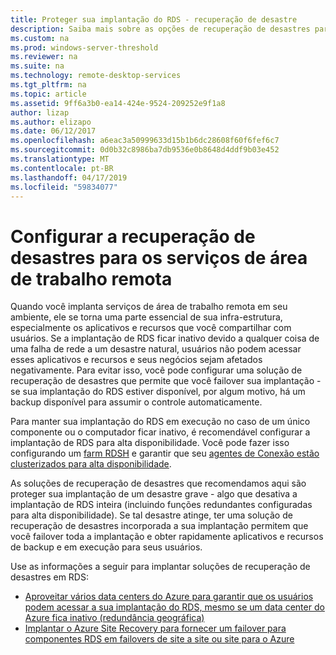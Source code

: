 ```yaml
---
title: Proteger sua implantação do RDS - recuperação de desastre
description: Saiba mais sobre as opções de recuperação de desastres para os serviços de área de trabalho remota
ms.custom: na
ms.prod: windows-server-threshold
ms.reviewer: na
ms.suite: na
ms.technology: remote-desktop-services
ms.tgt_pltfrm: na
ms.topic: article
ms.assetid: 9ff6a3b0-ea14-424e-9524-209252e9f1a8
author: lizap
ms.author: elizapo
ms.date: 06/12/2017
ms.openlocfilehash: a6eac3a50999633d15b1b6dc28608f60f6fef6c7
ms.sourcegitcommit: 0d0b32c8986ba7db9536e0b8648d4ddf9b03e452
ms.translationtype: MT
ms.contentlocale: pt-BR
ms.lasthandoff: 04/17/2019
ms.locfileid: "59834077"
---
```

# <a name="configure-disaster-recovery-for-remote-desktop-services"></a>Configurar a recuperação de desastres para os serviços de área de trabalho remota

Quando você implanta serviços de área de trabalho remota em seu ambiente, ele se torna uma parte essencial de sua infra-estrutura, especialmente os aplicativos e recursos que você compartilhar com usuários. Se a implantação de RDS ficar inativo devido a qualquer coisa de uma falha de rede a um desastre natural, usuários não podem acessar esses aplicativos e recursos e seus negócios sejam afetados negativamente. Para evitar isso, você pode configurar uma solução de recuperação de desastres que permite que você failover sua implantação - se sua implantação do RDS estiver disponível, por algum motivo, há um backup disponível para assumir o controle automaticamente.

Para manter sua implantação do RDS em execução no caso de um único componente ou o computador ficar inativo, é recomendável configurar a implantação de RDS para alta disponibilidade. Você pode fazer isso configurando um [farm RDSH](rds-scale-rdsh-farm.md) e garantir que seu [agentes de Conexão estão clusterizados para alta disponibilidade](rds-connection-broker-cluster.md). 

As soluções de recuperação de desastres que recomendamos aqui são proteger sua implantação de um desastre grave - algo que desativa a implantação de RDS inteira (incluindo funções redundantes configuradas para alta disponibilidade). Se tal desastre atinge, ter uma solução de recuperação de desastres incorporada a sua implantação permitem que você failover toda a implantação e obter rapidamente aplicativos e recursos de backup e em execução para seus usuários.

Use as informações a seguir para implantar soluções de recuperação de desastres em RDS:

- [Aproveitar vários data centers do Azure para garantir que os usuários podem acessar a sua implantação do RDS, mesmo se um data center do Azure fica inativo (redundância geográfica)](rds-multi-datacenter-deployment.md)
- [Implantar o Azure Site Recovery para fornecer um failover para componentes RDS em failovers de site a site ou site para o Azure](rds-disaster-recovery-with-azure.md)


